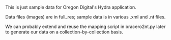 This is just sample data for Oregon Digital's Hydra application.

Data files (images) are in full_res; sample data is in various .xml and .nt files.

We can probably extend and reuse the mapping script in bracero2nt.py later to generate our data on a collection-by-collection basis.